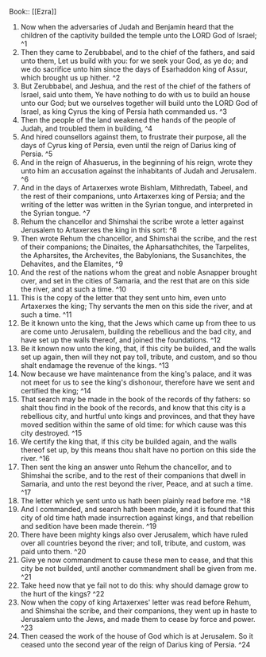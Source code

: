  Book:: [[Ezra]]
 1. Now when the adversaries of Judah and Benjamin heard that the children of the captivity builded the temple unto the LORD God of Israel; ^1
 2. Then they came to Zerubbabel, and to the chief of the fathers, and said unto them, Let us build with you: for we seek your God, as ye do; and we do sacrifice unto him since the days of Esarhaddon king of Assur, which brought us up hither. ^2
 3. But Zerubbabel, and Jeshua, and the rest of the chief of the fathers of Israel, said unto them, Ye have nothing to do with us to build an house unto our God; but we ourselves together will build unto the LORD God of Israel, as king Cyrus the king of Persia hath commanded us. ^3
 4. Then the people of the land weakened the hands of the people of Judah, and troubled them in building, ^4
 5. And hired counsellors against them, to frustrate their purpose, all the days of Cyrus king of Persia, even until the reign of Darius king of Persia. ^5
 6. And in the reign of Ahasuerus, in the beginning of his reign, wrote they unto him an accusation against the inhabitants of Judah and Jerusalem. ^6
 7. And in the days of Artaxerxes wrote Bishlam, Mithredath, Tabeel, and the rest of their companions, unto Artaxerxes king of Persia; and the writing of the letter was written in the Syrian tongue, and interpreted in the Syrian tongue. ^7
 8. Rehum the chancellor and Shimshai the scribe wrote a letter against Jerusalem to Artaxerxes the king in this sort: ^8
 9. Then wrote Rehum the chancellor, and Shimshai the scribe, and the rest of their companions; the Dinaites, the Apharsathchites, the Tarpelites, the Apharsites, the Archevites, the Babylonians, the Susanchites, the Dehavites, and the Elamites, ^9
 10. And the rest of the nations whom the great and noble Asnapper brought over, and set in the cities of Samaria, and the rest that are on this side the river, and at such a time. ^10
 11. This is the copy of the letter that they sent unto him, even unto Artaxerxes the king; Thy servants the men on this side the river, and at such a time. ^11
 12. Be it known unto the king, that the Jews which came up from thee to us are come unto Jerusalem, building the rebellious and the bad city, and have set up the walls thereof, and joined the foundations. ^12
 13. Be it known now unto the king, that, if this city be builded, and the walls set up again, then will they not pay toll, tribute, and custom, and so thou shalt endamage the revenue of the kings. ^13
 14. Now because we have maintenance from the king's palace, and it was not meet for us to see the king's dishonour, therefore have we sent and certified the king; ^14
 15. That search may be made in the book of the records of thy fathers: so shalt thou find in the book of the records, and know that this city is a rebellious city, and hurtful unto kings and provinces, and that they have moved sedition within the same of old time: for which cause was this city destroyed. ^15
 16. We certify the king that, if this city be builded again, and the walls thereof set up, by this means thou shalt have no portion on this side the river. ^16
 17. Then sent the king an answer unto Rehum the chancellor, and to Shimshai the scribe, and to the rest of their companions that dwell in Samaria, and unto the rest beyond the river, Peace, and at such a time. ^17
 18. The letter which ye sent unto us hath been plainly read before me. ^18
 19. And I commanded, and search hath been made, and it is found that this city of old time hath made insurrection against kings, and that rebellion and sedition have been made therein. ^19
 20. There have been mighty kings also over Jerusalem, which have ruled over all countries beyond the river; and toll, tribute, and custom, was paid unto them. ^20
 21. Give ye now commandment to cause these men to cease, and that this city be not builded, until another commandment shall be given from me. ^21
 22. Take heed now that ye fail not to do this: why should damage grow to the hurt of the kings? ^22
 23. Now when the copy of king Artaxerxes' letter was read before Rehum, and Shimshai the scribe, and their companions, they went up in haste to Jerusalem unto the Jews, and made them to cease by force and power. ^23
 24. Then ceased the work of the house of God which is at Jerusalem. So it ceased unto the second year of the reign of Darius king of Persia. ^24
